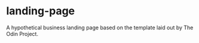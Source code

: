 # landing-page
A hypothetical business landing page based on the template laid out by The Odin Project.
